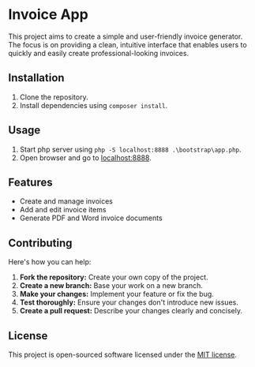# Invoice App

This project aims to create a simple and user-friendly invoice generator. The focus is on providing a clean, intuitive interface that enables users to quickly and easily create professional-looking invoices.

## Installation
1. Clone the repository.
2. Install dependencies using `composer install`.

## Usage
1. Start php server using `php -S localhost:8888 .\bootstrap\app.php`.
2. Open browser and go to [localhost:8888](http://localhost:8888/).

## Features
* Create and manage invoices
* Add and edit invoice items
* Generate PDF and Word invoice documents

## Contributing

Here's how you can help:

1. **Fork the repository:** Create your own copy of the project.
2. **Create a new branch:** Base your work on a new branch.
3. **Make your changes:** Implement your feature or fix the bug.
4. **Test thoroughly:** Ensure your changes don't introduce new issues.
5. **Create a pull request:** Describe your changes clearly and concisely.

## License

This project is open-sourced software licensed under the [MIT license](https://opensource.org/licenses/MIT).
